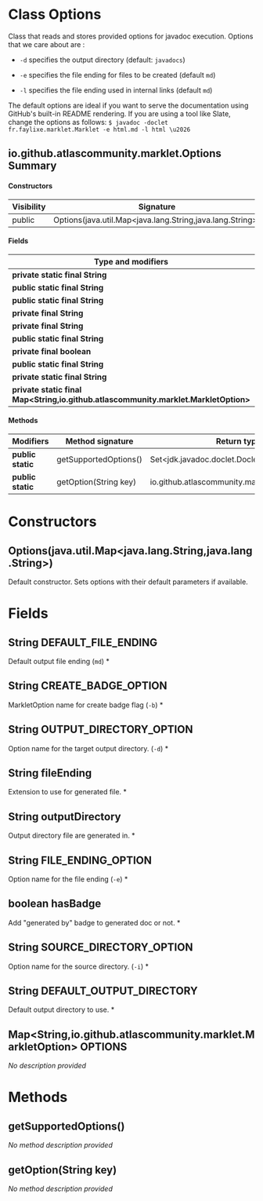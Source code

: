 Class Options
=============
Class that reads and stores provided options for javadoc execution. Options that we care about
 are :

 


  
* `-d` specifies the output directory (default: `javadocs`) 
  
* `-e` specifies the file ending for files to be created (default `md`)
  
* `-l` specifies the file ending used in internal links
 (default `md`)
 


 

 The default options are ideal if you want to serve the documentation using GitHub's
 built-in README rendering. If you are using a tool like Slate, change the options as follows: ```
 $ javadoc -doclet fr.faylixe.marklet.Marklet -e html.md -l html \u2026 ```

io.github.atlascommunity.marklet.Options Summary
-------
#### Constructors
| Visibility | Signature                                                 |
| ---------- | --------------------------------------------------------- |
| public     | Options(java.util.Map<java.lang.String,java.lang.String>) |
#### Fields
| Type and modifiers                                                                  | Field name               |
| ----------------------------------------------------------------------------------- | ------------------------ |
| **private static final String**                                                     | DEFAULT_FILE_ENDING      |
| **public static final String**                                                      | CREATE_BADGE_OPTION      |
| **public static final String**                                                      | OUTPUT_DIRECTORY_OPTION  |
| **private final String**                                                            | fileEnding               |
| **private final String**                                                            | outputDirectory          |
| **public static final String**                                                      | FILE_ENDING_OPTION       |
| **private final boolean**                                                           | hasBadge                 |
| **public static final String**                                                      | SOURCE_DIRECTORY_OPTION  |
| **private static final String**                                                     | DEFAULT_OUTPUT_DIRECTORY |
| **private static final Map<String,io.github.atlascommunity.marklet.MarkletOption>** | OPTIONS                  |
#### Methods
| Modifiers         | Method signature      | Return type                                    |
| ----------------- | --------------------- | ---------------------------------------------- |
| **public static** | getSupportedOptions() | Set<jdk.javadoc.doclet.Doclet.Option>          |
| **public static** | getOption(String key) | io.github.atlascommunity.marklet.MarkletOption |

Constructors
============
Options(java.util.Map<java.lang.String,java.lang.String>)
---------------------------------------------------------
Default constructor. Sets options with their default parameters if available.


Fields
======
String DEFAULT_FILE_ENDING
------------------------------------
Default output file ending (`md`) *


String CREATE_BADGE_OPTION
------------------------------------
MarkletOption name for create badge flag (`-b`) *


String OUTPUT_DIRECTORY_OPTION
----------------------------------------
Option name for the target output directory. (`-d`) *


String fileEnding
---------------------------
Extension to use for generated file. *


String outputDirectory
--------------------------------
Output directory file are generated in. *


String FILE_ENDING_OPTION
-----------------------------------
Option name for the file ending (`-e`) *


boolean hasBadge
----------------
Add "generated by" badge to generated doc or not. *


String SOURCE_DIRECTORY_OPTION
----------------------------------------
Option name for the source directory. (`-i`) *


String DEFAULT_OUTPUT_DIRECTORY
-----------------------------------------
Default output directory to use. *


Map<String,io.github.atlascommunity.marklet.MarkletOption> OPTIONS
--------------------------------------------------------------------------------------
*No description provided*


Methods
=======
getSupportedOptions()
---------------------
*No method description provided*


getOption(String key)
---------------------
*No method description provided*


